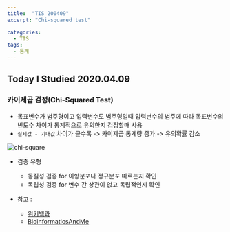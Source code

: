 ```yaml
---
title:  "TIS 200409"
excerpt: "Chi-squared test"

categories:
  - TIS
tags:
  - 통계
---
```


## Today I Studied 2020.04.09

### 카이제곱 검정(Chi-Squared Test)

* 목표변수가 범주형이고 입력변수도 범주형일때 입력변수의 범주에 따라 목표변수의 빈도수 차이가 통계적으로 유의한지 검정할때 사용
* `실제값 - 기대값` 차이가 클수록 -> 카이제곱 통계량 증가 -> 유의확률 감소


![chi-square](https://user-images.githubusercontent.com/59638493/79142816-16bb7700-7df7-11ea-861c-bae49af9e250.jpg)

* 검증 유형
    - 동질성 검증 for 이항분포나 정규분포 따르는지 확인
    - 독립성 검증 for 변수 간 상관이 없고 독립적인지 확인

* 참고 :
    - [위키백과](https://ko.wikipedia.org/wiki/%EC%B9%B4%EC%9D%B4%EC%A0%9C%EA%B3%B1_%EA%B2%80%EC%A0%95)
    - [BioinformaticsAndMe](https://bioinformaticsandme.tistory.com/139)
